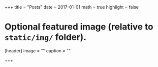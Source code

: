 +++
title = "Posts"
date = 2017-01-01
math = true
highlight = false

# Optional featured image (relative to `static/img/` folder).
[header]
image = ""
caption = ""

+++
